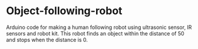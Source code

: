 # Object-following-robot
Arduino code for making a human following robot using ultrasonic sensor, IR sensors and robot kit.
This robot finds an object within the distance of 50 and stops when the distance is 0.
